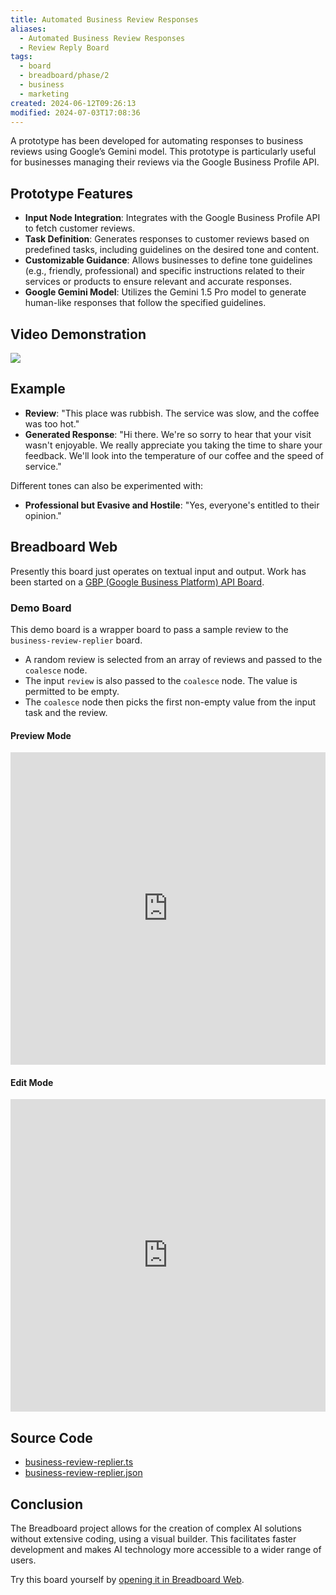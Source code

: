 ```yaml
---
title: Automated Business Review Responses
aliases:
  - Automated Business Review Responses
  - Review Reply Board
tags:
  - board
  - breadboard/phase/2
  - business
  - marketing
created: 2024-06-12T09:26:13
modified: 2024-07-03T17:08:36
---
```


A prototype has been developed for automating responses to business reviews using Google’s Gemini model. This prototype is particularly useful for businesses managing their reviews via the Google Business Profile API.

## Prototype Features

- **Input Node Integration**: Integrates with the Google Business Profile API to fetch customer reviews.
- **Task Definition**: Generates responses to customer reviews based on predefined tasks, including guidelines on the desired tone and content.
- **Customizable Guidance**: Allows businesses to define tone guidelines (e.g., friendly, professional) and specific instructions related to their services or products to ensure relevant and accurate responses.
- **Google Gemini Model**: Utilizes the Gemini 1.5 Pro model to generate human-like responses that follow the specified guidelines.

## Video Demonstration

![](https://www.youtube.com/embed/lFe6koESrH4?rel=0)

## Example

- **Review**: "This place was rubbish. The service was slow, and the coffee was too hot."
- **Generated Response**: "Hi there. We're so sorry to hear that your visit wasn't enjoyable. We really appreciate you taking the time to share your feedback. We'll look into the temperature of our coffee and the speed of service."

Different tones can also be experimented with:

- **Professional but Evasive and Hostile**: "Yes, everyone's entitled to their opinion."

## Breadboard Web

Presently this board just operates on textual input and output. Work has been started on a [GBP (Google Business Platform) API Board](projects/Breadboard/Phase%202/GBP%20API%20Board.md).

### Demo Board

This demo board is a wrapper board to pass a sample review to the `business-review-replier` board.

- A random review is selected from an array of reviews and passed to the `coalesce` node.
- The input `review` is also passed to the `coalesce` node. The value is permitted to be empty.
- The `coalesce` node then picks the first non-empty value from the input task and the review.

#### Preview Mode

<iframe src="https://breadboard-ai.web.app/?board=https://raw.githubusercontent.com/ExaDev/breadboard/business-review-reply/packages/breadboard-web/public/graphs/business-review-replier-demo.json&embed" style="width: 100%; height: 500px; border: 0;"></iframe>

#### Edit Mode

<iframe src="https://breadboard-ai.web.app/?board=https://raw.githubusercontent.com/ExaDev/breadboard/business-review-reply/packages/breadboard-web/public/graphs/business-review-replier-demo.json" style="width: 100%; height: 500px; border: 0;"></iframe>

## Source Code

- [business-review-replier.ts](https://github.com/ExaDev/breadboard/blob/business-review-reply/packages/breadboard-web/src/boards/business-review-replier.ts)
- [business-review-replier.json](https://github.com/ExaDev/breadboard/blob/business-review-reply/packages/breadboard-web/public/graphs/business-review-replier.json)

## Conclusion

The Breadboard project allows for the creation of complex AI solutions without extensive coding, using a visual builder. This facilitates faster development and makes AI technology more accessible to a wider range of users.

Try this board yourself by [opening it in Breadboard Web](https://breadboard-ai.web.app/?board=https://raw.githubusercontent.com/ExaDev/breadboard/business-review-reply/packages/breadboard-web/public/graphs/business-review-replier.json).
